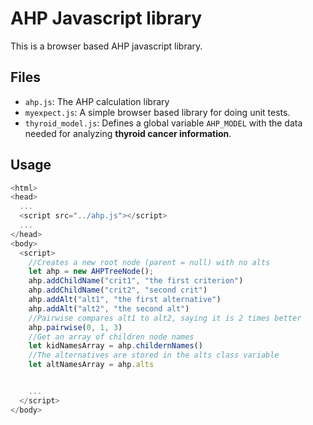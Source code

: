 # AHP Javascript library
This is a browser based AHP javascript library.

## Files
* `ahp.js`: The AHP calculation library
* `myexpect.js`: A simple browser based library for doing unit tests.
* `thyroid_model.js`: Defines a global variable `AHP_MODEL` with the data needed for analyzing **thyroid cancer information**.

## Usage
```javascript
<html>
<head>
  ...
  <script src="../ahp.js"></script>
  ...
</head>
<body>
  <script>
    //Creates a new root node (parent = null) with no alts
    let ahp = new AHPTreeNode();
    ahp.addChildName("crit1", "the first criterion")
    ahp.addChildName("crit2", "second crit")
    ahp.addAlt("alt1", "the first alternative")
    ahp.addAlt("alt2", "the second alt")
    //Pairwise compares alt1 to alt2, saying it is 2 times better
    ahp.pairwise(0, 1, 3)
    //Get an array of children node names
    let kidNamesArray = ahp.childernNames()
    //The alternatives are stored in the alts class variable
    let altNamesArray = ahp.alts


    ...
  </script>
</body>

```
